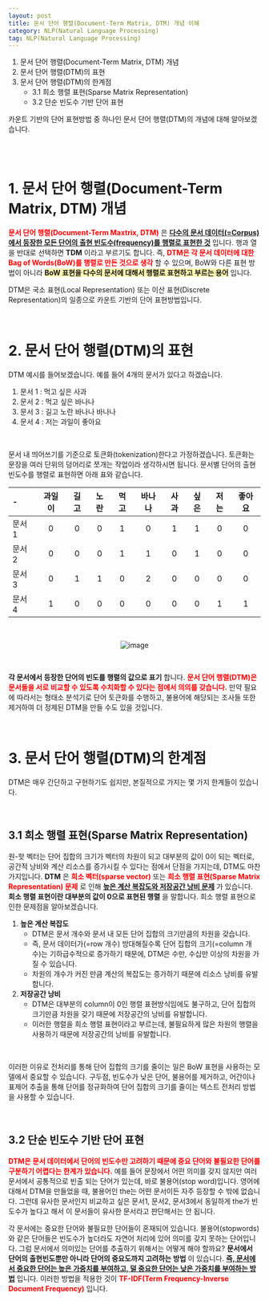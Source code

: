```yaml
---
layout: post
title: 문서 단어 행렬(Document-Term Matrix, DTM) 개념 이해
category: NLP(Natural Language Processing)
tag: NLP(Natural Language Processing)
---
```





1. 문서 단어 행렬(Document-Term Matrix, DTM) 개념
2. 문서 단어 행렬(DTM)의 표현
3. 문서 단어 행렬(DTM)의 한계점
    - 3.1 희소 행렬 표현(Sparse Matrix Representation)
    - 3.2 단순 빈도수 기반 단어 표현



카운트 기반의 단어 표현방법 중 하나인 문서 단어 행렬(DTM)의 개념에 대해 알아보겠습니다.

<br>
<br>






# 1. 문서 단어 행렬(Document-Term Matrix, DTM) 개념

**<span style="color:red">문서 단어 행렬(Document-Term Maxtrix, DTM)</span>** 은 **<u>다수의 문서 데이터(=Corpus)에서 등장한 모든 단어의 출현 빈도수(frequency)를 행렬로 표현한 것</u>** 입니다. 행과 열을 반대로 선택하면 **TDM** 이라고 부르기도 합니다. 즉, **<span style="color:red">DTM은 각 문서 데이터에 대한 Bag of Words(BoW)를 행렬로 만든 것으로 생각</span>** 할 수 있으며, BoW와 다른 표현 방법이 아니라 **<span style="background-color: #fff5b1">BoW 표현을 다수의 문서에 대해서 행렬로 표현하고 부르는 용어</span>** 입니다.


DTM은 국소 표현(Local Representation) 또는 이산 표현(Discrete Representation)의 일종으로 카운트 기반의 단어 표현방법입니다.


<br>




# 2. 문서 단어 행렬(DTM)의 표현

DTM 예시를 들어보겠습니다. 예를 들어 4개의 문서가 있다고 하겠습니다.

1. 문서 1 : 먹고 싶은 사과
2. 문서 2 : 먹고 싶은 바나나
3. 문서 3 : 길고 노란 바나나 바나나
4. 문서 4 : 저는 과일이 좋아요

<br>

문서 내 띄어쓰기를 기준으로 토큰화(tokenization)한다고 가정하겠습니다. 토큰화는 문장을 여러 단위의 덩어리로 쪼개는 작업이라 생각하시면 됩니다. 문서별 단어의 출현 빈도수를 행렬로 표현하면 아래 표와 같습니다.


| - | 과일이 | 길고 | 노란 | 먹고 | 바나나 | 사과 | 싶은 | 저는 | 좋아요 |
| :-- | :--: | :--: | :--: | :--: | :--: | :--: | :--: | :--: | :--: |
| 문서1 | 0 | 0 | 0 | 1 | 0 | 1 | 1 | 0 | 0 |
| 문서2 | 0 | 0 | 0 | 1 | 1 | 0 | 1 | 0 | 0 |
| 문서3 | 0 | 1 | 1 | 0 | 2 | 0 | 0 | 0 | 0 |
| 문서4 | 1 | 0 | 0 | 0 | 0 | 0 | 0 | 1 | 1 |

<br>

<p align="center">
<img alt="image" src="https://github.com/museonghwang/museonghwang.github.io/assets/77891754/45dda1a9-8cb3-4f07-9446-33f3de1745e4">
</p>

<br>


**각 문서에서 등장한 단어의 빈도를 행렬의 값으로 표기** 합니다. **<span style="color:red">문서 단어 행렬(DTM)은 문서들을 서로 비교할 수 있도록 수치화할 수 있다는 점에서 의의를 갖습니다.</span>** 만약 필요에 따라서는 형태소 분석기로 단어 토큰화를 수행하고, 불용어에 해당되는 조사들 또한 제거하여 더 정제된 DTM을 만들 수도 있을 것입니다.

<br>






# 3. 문서 단어 행렬(DTM)의 한계점

DTM은 매우 간단하고 구현하기도 쉽지만, 본질적으로 가지는 몇 가지 한계들이 있습니다.

<br>



## 3.1 희소 행렬 표현(Sparse Matrix Representation)


원-핫 벡터는 단어 집합의 크기가 벡터의 차원이 되고 대부분의 값이 0이 되는 벡터로, 공간적 낭비와 계산 리소스를 증가시킬 수 있다는 점에서 단점을 가지는데, DTM도 마찬가지입니다. **DTM** 은 **<span style="color:red">희소 벡터(sparse vector)</span>** 또는 **<span style="color:red">희소 행렬 표현(Sparse Matrix Representation) 문제</span>** 로 인해 **<u>높은 계산 복잡도와 저장공간 낭비 문제</u>** 가 있습니다. **희소 행렬 표현이란 대부분의 값이 0으로 표현된 행렬** 을 말합니다. 희소 행렬 표현으로 인한 문제점을 알아보겠습니다.


1. **높은 계산 복잡도**
    - DTM은 문서 개수와 문서 내 모든 단어 집합의 크기만큼의 차원을 갖습니다.
    - 즉, 문서 데이터가(=row 개수) 방대해질수록 단어 집합의 크기(=column 개수)는 기하급수적으로 증가하기 때문에, DTM은 수만, 수십만 이상의 차원을 가질 수 있습니다.
    - 차원의 개수가 커진 만큼 계산의 복잡도는 증가하기 때문에 리소스 낭비를 유발합니다.
2. **저장공간 낭비**
    - DTM은 대부분의 column이 0인 행렬 표현방식임에도 불구하고, 단어 집합의 크기만큼 차원을 갖기 때문에 저장공간의 낭비를 유발합니다.
    - 이러한 행렬을 희소 행렬 표현이라고 부르는데, 불필요하게 많은 차원의 행렬을 사용하기 때문에 저장공간의 낭비를 유발합니다.


<br>

이러한 이유로 전처리를 통해 단어 집합의 크기를 줄이는 일은 BoW 표현을 사용하는 모델에서 중요할 수 있습니다. 구두점, 빈도수가 낮은 단어, 불용어를 제거하고, 어간이나 표제어 추출을 통해 단어를 정규화하여 단어 집합의 크기를 줄이는 텍스트 전처리 방법을 사용할 수 있습니다.

<br>


## 3.2 단순 빈도수 기반 단어 표현

**<span style="color:red">DTM은 문서 데이터에서 단어의 빈도수만 고려하기 때문에 중요 단어와 불필요한 단어를 구분하기 어렵다는 한계가 있습니다.</span>** 예를 들어 문장에서 어떤 의미를 갖지 않지만 여러 문서에서 공통적으로 빈출 되는 단어가 있는데, 바로 불용어(stop word)입니다. 영어에 대해서 DTM을 만들었을 때, 불용어인 the는 어떤 문서이든 자주 등장할 수 밖에 없습니다. 그런데 유사한 문서인지 비교하고 싶은 문서1, 문서2, 문서3에서 동일하게 the가 빈도수가 높다고 해서 이 문서들이 유사한 문서라고 판단해서는 안 됩니다.


각 문서에는 중요한 단어와 불필요한 단어들이 혼재되어 있습니다. 불용어(stopwords)와 같은 단어들은 빈도수가 높더라도 자연어 처리에 있어 의미를 갖지 못하는 단어입니다. 그럼 문서에서 의미있는 단어를 추출하기 위해서는 어떻게 해야 할까요? **문서에서 단어의 출현빈도뿐만 아니라 단어의 중요도까지 고려하는 방법** 이 있습니다. **<u>즉, 문서에서 중요한 단어는 높은 가중치를 부여하고, 덜 중요한 단어는 낮은 가중치를 부여하는 방법</u>** 입니다. 이러한 방법을 적용한 것이 **<span style="color:red">TF-IDF(Term Frequency-Inverse Document Frequency)</span>** 입니다.





